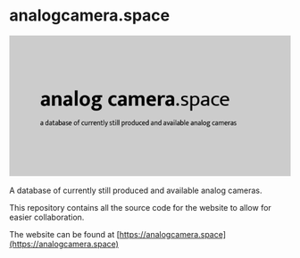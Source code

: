 # analogcamera.space

![Preview](preview.png)

A database of currently still produced and available analog cameras.

This repository contains all the source code for the website to allow for easier collaboration.

The website can be found at [https://analogcamera.space](https://analogcamera.space)
